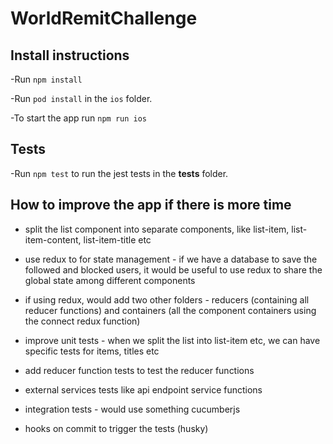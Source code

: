 # WorldRemitChallenge

## Install instructions

-Run `npm install`

-Run `pod install` in the `ios` folder.

-To start the app run `npm run ios`

## Tests

-Run `npm test` to run the jest tests in the **tests** folder.

## How to improve the app if there is more time

- split the list component into separate components, like list-item, list-item-content, list-item-title etc

- use redux to for state management - if we have a database to save the followed and blocked users, it would be useful to use redux to share the global state among different components

- if using redux, would add two other folders - reducers (containing all reducer functions) and containers (all the component containers using the connect redux function)

- improve unit tests - when we split the list into list-item etc, we can have specific tests for items, titles etc

- add reducer function tests to test the reducer functions

- external services tests like api endpoint service functions

- integration tests - would use something cucumberjs

- hooks on commit to trigger the tests (husky)
